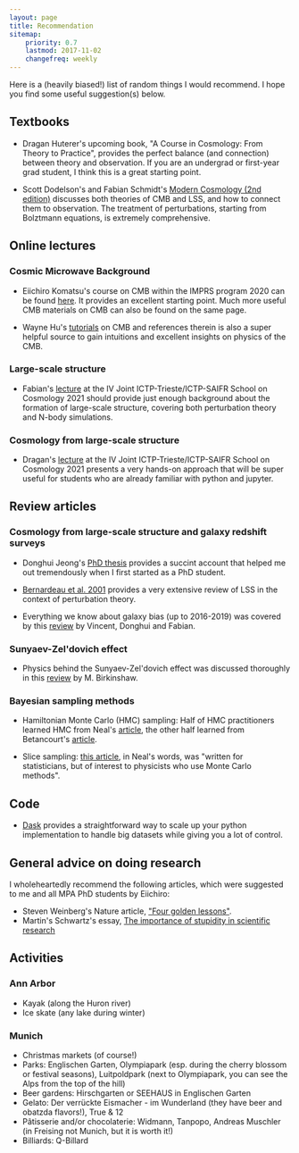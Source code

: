 ```yaml
---
layout: page
title: Recommendation
sitemap:
    priority: 0.7
    lastmod: 2017-11-02
    changefreq: weekly
---
```


Here is a (heavily biased!) list of random things I would recommend. I hope you find some useful suggestion(s) below.

## Textbooks

- Dragan Huterer's upcoming book, "A Course in Cosmology: From Theory to Practice", provides the perfect balance (and connection) between theory and observation. If you are an undergrad or first-year grad student, I think this is a great starting point.

- Scott Dodelson's and Fabian Schmidt's <a href="https://search.lib.umich.edu/catalog/record/990182621100106381">Modern Cosmology (2nd edition)</a> discusses both theories of CMB and LSS, and how to connect them to observation. The treatment of perturbations, starting from Bolztmann equations, is extremely comprehensive.

## Online lectures

### Cosmic Microwave Background

- Eiichiro Komatsu's course on CMB within the IMPRS program 2020 can be found <a href="https://wwwmpa.mpa-garching.mpg.de/~komatsu/lectures--reviews.html">here</a>. It provides an excellent starting point. Much more useful CMB materials on CMB can also be found on the same page.

- Wayne Hu's <a href="http://background.uchicago.edu/">tutorials</a> on CMB and references therein is also a super helpful source to gain intuitions and excellent insights on physics of the CMB.

### Large-scale structure

- Fabian's <a href="https://youtube.com/playlist?list=PLB0mOf556IcEu03Et4HX7fk3fjj9ZdJLC">lecture</a> at the IV Joint ICTP-Trieste/ICTP-SAIFR School on Cosmology 2021 should provide just enough background about the formation of large-scale structure, covering both perturbation theory and N-body simulations.

### Cosmology from large-scale structure

- Dragan's <a href="https://youtube.com/playlist?list=PLB0mOf556IcE_cdSNjQIKlnJ_08QwA1Mr">lecture</a> at the IV Joint ICTP-Trieste/ICTP-SAIFR School on Cosmology 2021 presents a very hands-on approach that will be super useful for students who are already familiar with python and jupyter.

## Review articles

### Cosmology from large-scale structure and galaxy redshift surveys

- Donghui Jeong's <a href="https://www.personal.psu.edu/duj13/">PhD thesis</a> provides a succint account that helped me out tremendously when I first started as a PhD student.

- <a href="https://arxiv.org/abs/astro-ph/0112551">Bernardeau et al. 2001</a> provides a very extensive review of LSS in the context of perturbation theory.

- Everything we know about galaxy bias (up to 2016-2019) was covered by this <a href="https://arxiv.org/abs/1611.09787">review</a> by Vincent, Donghui and Fabian.

### Sunyaev-Zel'dovich effect

- Physics behind the Sunyaev-Zel'dovich effect was discussed thoroughly in this <a href="https://arxiv.org/abs/astro-ph/9808050">review</a> by M. Birkinshaw.

### Bayesian sampling methods

- Hamiltonian Monte Carlo (HMC) sampling: Half of HMC practitioners learned HMC from Neal's <a href="https://arxiv.org/abs/1206.1901">article</a>, the other half learned from Betancourt's <a href="https://arxiv.org/abs/1701.02434">article</a>.

- Slice sampling: <a href="https://arxiv.org/abs/physics/0009028">this article</a>, in Neal's words, was "written for statisticians, but of interest to physicists who use Monte Carlo methods".

## Code

- <a href="https://www.dask.org/">Dask</a> provides a straightforward way to scale up your python implementation to handle big datasets while giving you a lot of control.

## General advice on doing research

I wholeheartedly recommend the following articles, which were suggested to me and all MPA PhD students by Eiichiro:

- Steven Weinberg's Nature article, <a href="https://www.nature.com/articles/426389a">"Four golden lessons"</a>.
- Martin's Schwartz's essay, <a href="https://journals.biologists.com/jcs/article/121/11/1771/30038/The-importance-of-stupidity-in-scientific-research">The importance of stupidity in scientific research</a>

## Activities

### Ann Arbor

- Kayak (along the Huron river)
- Ice skate (any lake during winter)

### Munich

- Christmas markets (of course!)
- Parks: Englischen Garten, Olympiapark (esp. during the cherry blossom or festival seasons), Luitpoldpark (next to Olympiapark, you can see the Alps from the top of the hill)
- Beer gardens: Hirschgarten or SEEHAUS in Englischen Garten
- Gelato: Der verr&uuml;ckte Eismacher - im Wunderland (they have beer and obatzda flavors!), True & 12
- P&acirc;tisserie and/or chocolaterie: Widmann, Tanpopo, Andreas Muschler (in Freising not Munich, but it is worth it!)
- Billiards: Q-Billard
